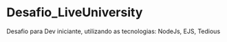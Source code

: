 # Desafio_LiveUniversity

<p> Desafio para Dev iniciante, utilizando as tecnologias: NodeJs, EJS, Tedious</p>
